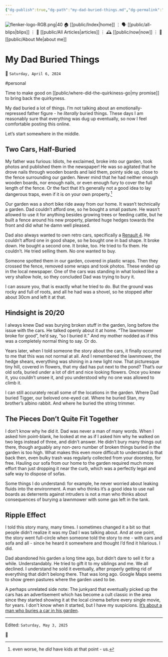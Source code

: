 ```yaml
---
{"dg-publish":true,"dg-path":"my-dad-buried-things.md","dg-permalink":"my-dad-buried-things/","permalink":"/my-dad-buried-things/","title":"My Dad Buried Things","created":"2024-04-06T10:36:51","updated":"2025-05-03T12:51:46"}
---
```



<div class="transclusion internal-embed is-loaded"><div class="markdown-embed">




![flenker-logo-RGB.png|40](/img/user/attachments/flenker-logo-RGB.png)
🏠 [[public/Index\|home]]  ⋮ 🗣️ [[public/all-blips\|blips]] ⋮  📝 [[public/All Articles\|articles]]  ⋮ 🕰️ [[public/now\|now]] ⋮ 🪪 [[public/About Me\|about me]]


</div></div>


# My Dad Buried Things
<p><span>📆 <code>Saturday, April 6, 2024</code></span></p>
#personal

Time to make good on [[public/where-did-the-quirkiness-go\|my promise]] to bring back the quirkyness.

My dad buried a lot of things. I’m not talking about an emotionally-repressed father figure - he _literally_ buried things. These days I am reasonably sure that everything was dug up eventually, so now I feel comfortable posting this online.

Let’s start somewhere in the middle.

## Two Cars, Half-Buried
My father was furious: Idiots, he exclaimed, broke into our garden, took photos and published them in the newspaper! He was so agitated that he drove nails through wooden boards and laid them, pointy side up, close to the fence surrounding our garden. Never mind that he had neither enough wooden boards, nor enough nails, or even enough fury to cover the full length of the fence. Or the fact that it’s generally not a good idea to lay dangerous traps, even if it is on your own property.[^1]

Our garden was a short bike ride away from our home. It wasn’t technically a garden. Dad couldn’t afford one, so he bought a small pasture. He wasn’t allowed to use it for anything besides growing trees or feeding cattle, but he built a fence around his new property, planted huge hedges towards the front and did what he damn well pleased.

Dad also always wanted to own retro cars, specifically a [Renault 4](https://en.wikipedia.org/wiki/Renault_4). He couldn’t afford one in good shape, so he bought one in bad shape. It broke down. He bought a second one. It broke, too. He tried to fix them. He couldn’t. He tried selling them. No one wanted to buy.

Someone spotted them in our garden, covered in plastic wraps. Then they crossed the fence, removed some wraps and took photos. These ended up in the local newspaper. One of the cars was standing in what looked like a very shallow hole, so they concluded Dad was trying to bury it.

I can assure you, that is exactly what he tried to do. But the ground was rocky and full of roots, and all he had was a shovel, so he stopped after about 30cm and left it at that.

## Hindsight is 20/20
I always knew Dad was burying broken stuff in the garden, long before the issue with the cars. He talked openly about it at home. “The lawnmower broke for good”, he’d say, “so I buried it.” And my mother nodded as if this was a completely normal thing to say. Or do.

Years later, when I told someone the story about the cars, it finally occurred to me that this was not normal at all. And I remembered the lawnmower, the hedge shears, everything was shining in a new light now.  That picturesque tiny hill, covered in flowers, that my dad has put next to the pond?  That’s our old sofa, buried under a lot of dirt and nice looking flowers. Once you knew it, you couldn’t unsee it, and you understood why no one was allowed to climb it.

I can still accurately recall some of the locations in the garden. Where Dad buried Tigger, our beloved one-eyed cat. Where he buried Stan, my brother’s albino rabbit. And where he buried  the string trimmer.

## The Pieces Don’t Quite Fit Together
I don’t know why he did it. Dad was never a man of many words. When I asked him point-blank, he looked at me as if I asked him why he walked on two legs instead of three, and didn’t answer. He didn’t bury many things out there, though arguably any non-zero number of broken things buried in the garden is too high. What makes this even more difficult to understand is that back then, even bulky trash was regularly collected from your doorstep, for free. Hauling our sofa from our home to the garden required much more effort than just dropping it near the curb, which was a perfectly legal and safe way to dispose of sofas.

Some things I do understand: for example, he never worried about leaking fluids into the environment. A man who thinks it’s a good idea to use nail boards as deterrents against intruders is not a man who thinks about consequences of burying a lawnmower with some gas left in the tank.

## Ripple Effect
I told this story many, many times. I sometimes changed it a bit so that people didn’t realize it was my Dad I was talking about. And at one point, the story went full-circle when someone told the story to me - with cars and sofa and all - since he heard it somewhere and thought I’d find it hilarious. I did.

Dad abandoned his garden a long time ago, but didn’t dare to sell it for a while. Understandably. He tried to gift it to my siblings and me. We all declined. I understand he sold it eventually, after properly getting rid of everything that didn’t belong there. That was long ago. Google Maps seems to show green pastures where the garden used to be.

A perhaps unrelated side note: The junkyard that eventually picked up the cars has an advertisement which has become a cult classic in the area since they started showing  it at the local cinema before every single movie, for years. I don't know when it started, but I have my suspicions. [It’s about a man who buries a car in his garden](https://www.youtube.com/watch?v=pPO_Z2Z9RuM).

[^1]: even worse, he _did_ have kids at that point - us.


- - -
<p><span>Edited: <code>Saturday, May 3, 2025</code></span></p>
👾
